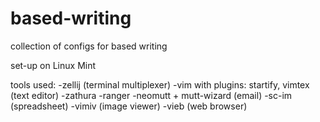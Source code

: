 # based-writing
collection of configs for based writing

set-up on Linux Mint

tools used:
-zellij (terminal multiplexer)
-vim with plugins: startify, vimtex (text editor)
-zathura
-ranger
-neomutt + mutt-wizard (email)
-sc-im (spreadsheet)
-vimiv (image viewer)
-vieb (web browser)
